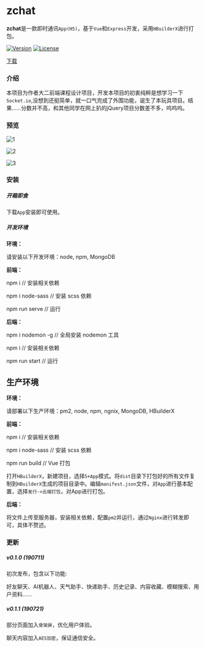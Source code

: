 # zchat

**zchat**是一款即时通讯`App(H5)`，基于`Vue`和`Express`开发，采用`HBuilderX`进行打包。

[![Version](https://img.shields.io/badge/Release-0.1.1-green.svg)](https://github.com/izhaoo/zchat)
[![License](https://img.shields.io/badge/License-MIT-red.svg)](https://mit-license.org/)

[下载](https://github.com/izhaoo/zchat/releases)

### 介绍

本项目为作者大二前端课程设计项目，开发本项目的初衷纯粹是想学习一下`Socket.io`,没想到还挺简单，就一口气完成了外围功能，诞生了本玩具项目。结果……分数并不高，和其他同学在网上扒的jQuery项目分数差不多，呜呜呜。

### 预览

![1](http://qiniu.izhaoo.com/zchat-1.gif)

![2](http://qiniu.izhaoo.com/zchat-2.gif)

![3](http://qiniu.izhaoo.com/zchat-3.gif)

### 安装

##### 开箱即食

下载`App`安装即可使用。

##### 开发环境

**环境：**

请安装以下开发环境：node, npm, MongoDB

**前端：**

npm i    // 安装相关依赖

npm i node-sass    // 安装 scss 依赖

npm run serve    // 运行

**后端：**

npm i nodemon -g    // 全局安装 nodemon 工具

npm i    // 安装相关依赖

npm run start    // 运行

## 生产环境

**环境：**

请部署以下生产环境：pm2, node, npm, ngnix, MongoDB, HBuilderX

**前端：**

npm i    // 安装相关依赖

npm i node-sass    // 安装 scss 依赖

npm run build    // Vue 打包

打开`HBuilderX`，新建项目，选择`5+App`模式。将`dist`目录下打包好的所有文件复制到`HBuilderX`生成的项目目录中。编辑`manifest.json`文件，对`App`进行基本配置，选择`发行->云端打包`，对App进行打包。

**后端：**

将文件上传至服务器，安装相关依赖，配置`pm2`并运行，通过`Nginx`进行转发即可，具体不赘述。

### 更新

##### v0.1.0 (190711)

初次发布，包含以下功能:

好友聊天、AI机器人、天气助手、快递助手、历史记录、内容收藏、模糊搜索、用户资料……

##### v0.1.1 (190721)

部分页面加入`骨架屏`，优化用户体验。

聊天内容加入`AES加密`，保证通信安全。
